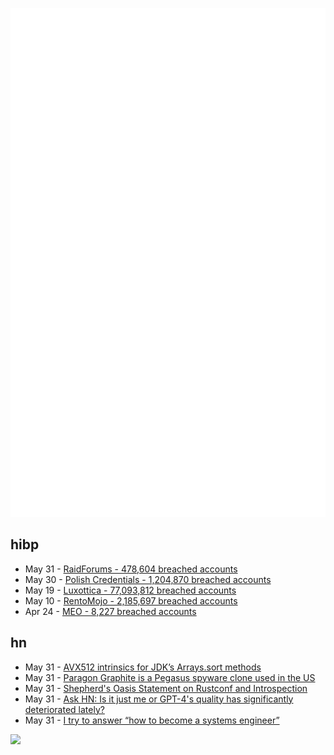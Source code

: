 ![Metrics](https://raw.githubusercontent.com/phixion/phixion/master/metrics.svg)

## hibp

<!--
for https://github.com/phixion/phixion/blob/main/.github/workflows/feeds.yml
-->
<!--START_SECTION:haveibeenpwnd-->
- May 31 - [RaidForums - 478,604 breached accounts](https://haveibeenpwned.com/PwnedWebsites#RaidForums)
- May 30 - [Polish Credentials - 1,204,870 breached accounts](https://haveibeenpwned.com/PwnedWebsites#PolishCredentials)
- May 19 - [Luxottica - 77,093,812 breached accounts](https://haveibeenpwned.com/PwnedWebsites#Luxottica)
- May 10 - [RentoMojo - 2,185,697 breached accounts](https://haveibeenpwned.com/PwnedWebsites#RentoMojo)
- Apr 24 - [MEO - 8,227 breached accounts](https://haveibeenpwned.com/PwnedWebsites#MEO)
<!--END_SECTION:haveibeenpwnd-->

## hn

<!--
for https://github.com/phixion/phixion/blob/main/.github/workflows/feeds.yml
-->
<!--START_SECTION:hn-->
- May 31 - [AVX512 intrinsics for JDK’s Arrays.sort methods](https://github.com/openjdk/jdk/pull/14227)
- May 31 - [Paragon Graphite is a Pegasus spyware clone used in the US](https://www.gamingdeputy.com/paragon-graphite-is-a-pegasus-spyware-clone-used-in-the-us/)
- May 31 - [Shepherd&#x27;s Oasis Statement on Rustconf and Introspection](https://soasis.org/posts/statement-on-rustconf-compile-time-introspection/)
- May 31 - [Ask HN: Is it just me or GPT-4&#x27;s quality has significantly deteriorated lately?](https://news.ycombinator.com/item?id=36134249)
- May 31 - [I try to answer “how to become a systems engineer”](https://rachelbythebay.com/w/2023/05/30/eng/)
<!--END_SECTION:hn-->

<!--
for https://yhype.me
-->
![](https://hit.yhype.me/github/profile?user_id=13013670)
